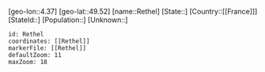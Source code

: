 ﻿---
location: [49.52,4.37]
mapzoom: [7,12] 
mapmarker: city 
type: City
tags:
- geo/City


SpocWebEntityId: 33717
isDeleted: false
confidential: public

---
[geo-lon::4.37]
[geo-lat::49.52]
[name::Rethel]
[State::]
[Country::[[France]]]
[StateId::]
[Population::]
[Unknown::]


```leaflet
id: Rethel
coordinates: [[Rethel]]
markerFile: [[Rethel]]
defaultZoom: 11 
maxZoom: 18
```
